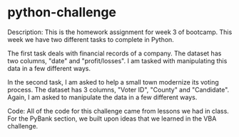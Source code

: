 # python-challenge
Description:
This is the homework assignment for week 3 of bootcamp. This week we have two different tasks to complete in Python. 

The first task deals with financial records of a company. The dataset has two columns, "date" and "profit/losses". I am tasked with manipulating this data in a few different ways.

In the second task, I am asked to help a small town modernize its voting process. The dataset has 3 columns, "Voter ID", "County" and "Candidate". Again, I am asked to manipulate the data in a few different ways.

Code:
All of the code for this challenge came from lessons we had in class. For the PyBank section, we built upon ideas that we learned in the VBA challenge. 